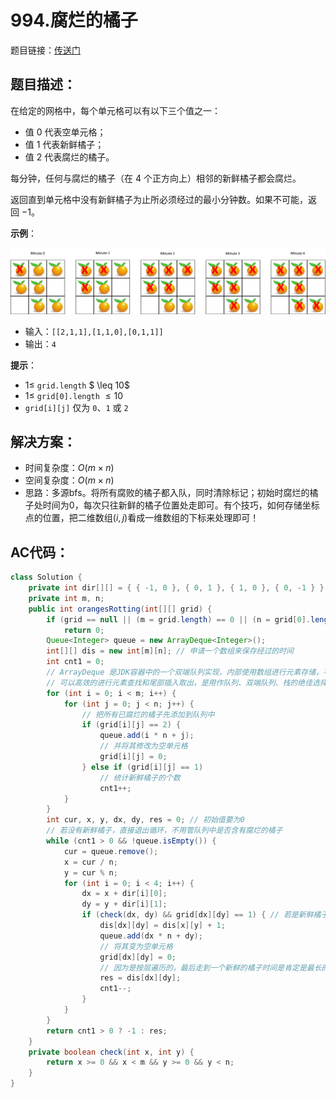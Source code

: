 # 994.腐烂的橘子
题目链接：[传送门](https://leetcode-cn.com/problems/rotting-oranges/)

## 题目描述：
在给定的网格中，每个单元格可以有以下三个值之一：
- 值 $0$ 代表空单元格；
- 值 $1$ 代表新鲜橘子；
- 值 $2$ 代表腐烂的橘子。

每分钟，任何与腐烂的橘子（在 $4$ 个正方向上）相邻的新鲜橘子都会腐烂。

返回直到单元格中没有新鲜橘子为止所必须经过的最小分钟数。如果不可能，返回 $-1$。

**示例**：

![](../_media/oranges.png)

- 输入：`[[2,1,1],[1,1,0],[0,1,1]]`
- 输出：`4`

**提示**：
- $1 \leq$ `grid.length` $ \leq 10$
- $1 \leq$ `grid[0].length` $\leq 10$
- `grid[i][j]` 仅为 `0`、`1` 或 `2`

## 解决方案：
- 时间复杂度：$O(m \times n)$
- 空间复杂度：$O(m \times n)$
- 思路：多源bfs。将所有腐败的橘子都入队，同时清除标记；初始时腐烂的橘子处时间为0，每次只往新鲜的橘子位置处走即可。有个技巧，如何存储坐标点的位置，把二维数组$(i,j)$看成一维数组的下标来处理即可！

## AC代码：
```java
class Solution {
	private int dir[][] = { { -1, 0 }, { 0, 1 }, { 1, 0 }, { 0, -1 } };
	private int m, n;
	public int orangesRotting(int[][] grid) {
		if (grid == null || (m = grid.length) == 0 || (n = grid[0].length) == 0)
			return 0;
		Queue<Integer> queue = new ArrayDeque<Integer>();
		int[][] dis = new int[m][n]; // 申请一个数组来保存经过的时间
		int cnt1 = 0;
		// ArrayDeque 是JDK容器中的一个双端队列实现，内部使用数组进行元素存储，不允许存储null值，
		// 可以高效的进行元素查找和尾部插入取出，是用作队列、双端队列、栈的绝佳选择，性能比LinkedList还要好。
		for (int i = 0; i < m; i++) {
			for (int j = 0; j < n; j++) {
                // 把所有已腐烂的橘子先添加到队列中
				if (grid[i][j] == 2) { 
					queue.add(i * n + j);
                    // 并将其修改为空单元格
					grid[i][j] = 0;
				} else if (grid[i][j] == 1)
                    // 统计新鲜橘子的个数
					cnt1++;
			}
		}
		int cur, x, y, dx, dy, res = 0; // 初始值要为0
        // 若没有新鲜橘子，直接退出循环，不用管队列中是否含有腐烂的橘子
		while (cnt1 > 0 && !queue.isEmpty()) { 
			cur = queue.remove();
			x = cur / n;
			y = cur % n;
			for (int i = 0; i < 4; i++) {
				dx = x + dir[i][0];
				dy = y + dir[i][1];
				if (check(dx, dy) && grid[dx][dy] == 1) { // 若是新鲜橘子
					dis[dx][dy] = dis[x][y] + 1;
					queue.add(dx * n + dy);
                    // 将其变为空单元格
					grid[dx][dy] = 0; 
                    // 因为是按层遍历的，最后走到一个新鲜的橘子时间是肯定是最长的。
					res = dis[dx][dy]; 
					cnt1--;
				}
			}
		}
		return cnt1 > 0 ? -1 : res;
	}
	private boolean check(int x, int y) {
		return x >= 0 && x < m && y >= 0 && y < n;
	}
}
```